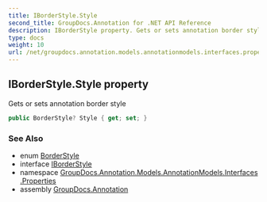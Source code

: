 ```yaml
---
title: IBorderStyle.Style
second_title: GroupDocs.Annotation for .NET API Reference
description: IBorderStyle property. Gets or sets annotation border style
type: docs
weight: 10
url: /net/groupdocs.annotation.models.annotationmodels.interfaces.properties/iborderstyle/style/
---
```

## IBorderStyle.Style property

Gets or sets annotation border style

```csharp
public BorderStyle? Style { get; set; }
```

### See Also

* enum [BorderStyle](../../../groupdocs.annotation.models/borderstyle/)
* interface [IBorderStyle](../)
* namespace [GroupDocs.Annotation.Models.AnnotationModels.Interfaces.Properties](../../iborderstyle/)
* assembly [GroupDocs.Annotation](../../../)


